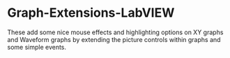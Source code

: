# Graph-Extensions-LabVIEW
These add some nice mouse effects and highlighting options on XY graphs and Waveform graphs by extending the picture controls within graphs and some simple events.
